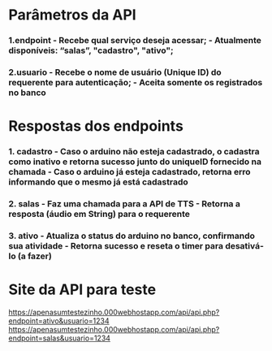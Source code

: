 # Parâmetros da API 
### 1.endpoint - Recebe qual serviço deseja acessar; - Atualmente disponíveis: “salas”, "cadastro", "ativo";
### 2.usuario - Recebe o nome de usuário (Unique ID) do requerente para autenticação; - Aceita somente os registrados no banco 

# Respostas dos endpoints 
### 1. cadastro - Caso o arduino não esteja cadastrado, o cadastra como inativo e retorna sucesso junto do uniqueID fornecido na chamada - Caso o arduino já esteja cadastrado, retorna erro informando que o mesmo já está cadastrado 
### 2. salas - Faz uma chamada para a API de TTS - Retorna a resposta (áudio em  String) para o requerente 
### 3. ativo - Atualiza o status do arduino no banco, confirmando sua atividade - Retorna sucesso e reseta o timer para desativá-lo (a fazer) 

# Site da API para teste
https://apenasumtestezinho.000webhostapp.com/api/api.php?endpoint=ativo&usuario=1234 
https://apenasumtestezinho.000webhostapp.com/api/api.php?endpoint=salas&usuario=1234
